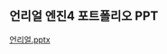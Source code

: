 ## 언리얼 엔진4 포트폴리오 PPT 



[언리얼.pptx](https://github.com/user-attachments/files/16848758/default.pptx)
